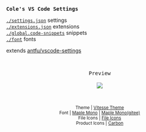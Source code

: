 <samp><b>Cole's VS Code Settings</b></samp>

[`./settings.json`](./settings.json) settings<br>
[`./extensions.json`](./extensions.json) extensions<br>
[`./global.code-snippets`](./global.code-snippets) snippets<br>
[`./font`](./font) fonts

extends [antfu/vscode-settings](https://github.com/antfu/vscode-settings)

<br>
<p align="center">
  <samp>Preview</samp><br><br>
  <img src="https://user-images.githubusercontent.com/23058788/188406267-5f4967f6-c6f8-44e2-9651-a74c4cdde6c3.png" />
</p>
<br>
<p align="center">
    <sub>
      Theme | <a href="https://github.com/antfu/vscode-theme-vitesse">Vitesse Theme</a><br>
      Font | <a href="https://github.com/subframe7536/Maple-font">Maple Mono</a> | <a href="https://gitee.com/subframe7536">Maple Mono(gitee)</a><br>
      File Icons | <a href="https://marketplace.visualstudio.com/items?itemName=file-icons.file-icons">File Icons</a><br>
      Product Icons | <a href="https://github.com/antfu/vscode-icons-carbon">Carbon</a>
    </sub> 
</p>
